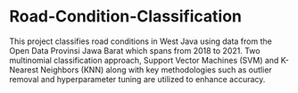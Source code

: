 # Road-Condition-Classification
This project classifies road conditions in West Java using data from the Open Data Provinsi Jawa Barat which spans from 2018 to 2021. Two multinomial classification approach, Support Vector Machines (SVM) and K-Nearest Neighbors (KNN) along with key methodologies such as outlier removal and hyperparameter tuning are utilized to enhance accuracy.
